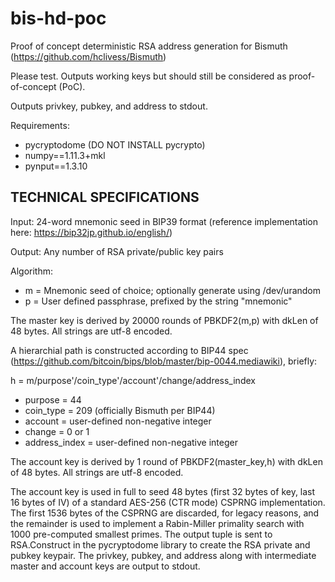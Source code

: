 # bis-hd-poc
Proof of concept deterministic RSA address generation for Bismuth (https://github.com/hclivess/Bismuth)

Please test. Outputs working keys but should still be considered as proof-of-concept (PoC).

Outputs privkey, pubkey, and address to stdout.

Requirements:
- pycryptodome (DO NOT INSTALL pycrypto)
- numpy==1.11.3+mkl
- pynput==1.3.10

TECHNICAL SPECIFICATIONS
------------------------

Input: 24-word mnemonic seed in BIP39 format (reference implementation here: https://bip32jp.github.io/english/)

Output: Any number of RSA private/public key pairs

Algorithm:
* m = Mnemonic seed of choice; optionally generate using /dev/urandom
* p = User defined passphrase, prefixed by the string "mnemonic"

The master key is derived by 20000 rounds of PBKDF2(m,p) with dkLen of 48 bytes. All strings are utf-8 encoded.

A hierarchial path is constructed according to BIP44 spec (https://github.com/bitcoin/bips/blob/master/bip-0044.mediawiki), briefly:

h = m/purpose'/coin_type'/account'/change/address_index

 * purpose = 44
 * coin_type = 209 (officially Bismuth per BIP44)
 * account = user-defined non-negative integer
 * change = 0 or 1
 * address_index = user-defined non-negative integer

The account key is derived by 1 round of PBKDF2(master_key,h) with dkLen of 48 bytes. All strings are utf-8 encoded.

The account key is used in full to seed 48 bytes (first 32 bytes of key, last 16 bytes of IV) of a standard AES-256 (CTR mode) CSPRNG implementation. The first 1536 bytes of the CSPRNG are discarded, for legacy reasons, and the remainder is used to implement a Rabin-Miller primality search with 1000 pre-computed smallest primes. The output tuple is sent to RSA.Construct in the pycryptodome library to create the RSA private and pubkey keypair. The privkey, pubkey, and address along with intermediate master and account keys are output to stdout.
